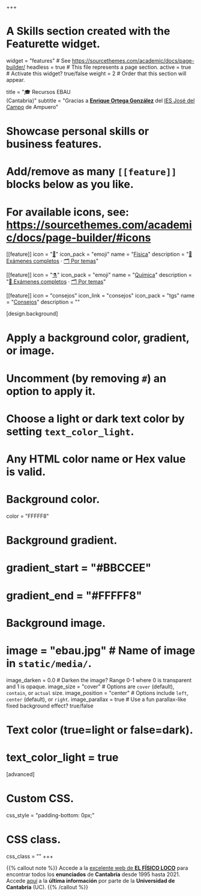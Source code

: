 +++
# A Skills section created with the Featurette widget.
widget = "features"  # See https://sourcethemes.com/academic/docs/page-builder/
headless = true  # This file represents a page section.
active = true  # Activate this widget? true/false
weight = 2  # Order that this section will appear.

title = "🎓 Recursos EBAU<br>(Cantabria)"
subtitle = "Gracias a [**Enrique Ortega González**](https://fisiquimicamente.com/equipo/enrique-ortega-gonzalez/) del [IES José del Campo](http://www.josedelcampo.com) de Ampuero"

# Showcase personal skills or business features.
# 
# Add/remove as many `[[feature]]` blocks below as you like.
# 
# For available icons, see: https://sourcethemes.com/academic/docs/page-builder/#icons

[[feature]]
  icon = "[🧲](fisica)"
  icon_pack = "emoji"
  name = "[Física](fisica)"
  description = "[📝 Exámenes completos](fisica/examenes-completos) · [🗂️ Por temas](fisica/por-temas)"  
  
[[feature]]
  icon = "[⚗️](quimica)"
  icon_pack = "emoji"
  name = "[Química](quimica)"
  description = "[📝 Exámenes completos](quimica/examenes-completos) · [🗂️ Por temas](quimica/por-temas)"
  
[[feature]]
  icon = "consejos"
  icon_link = "consejos"
  icon_pack = "tgs"
  name = "[Consejos](consejos)"
  description = ""  
  
  
[design.background]
  # Apply a background color, gradient, or image.
  #   Uncomment (by removing `#`) an option to apply it.
  #   Choose a light or dark text color by setting `text_color_light`.
  #   Any HTML color name or Hex value is valid.
  
  # Background color.
  color = "FFFFF8"
  
  # Background gradient.
  # gradient_start = "#BBCCEE"
  # gradient_end = "#FFFFF8"
  
  # Background image.
  # image = "ebau.jpg"  # Name of image in `static/media/`.
  image_darken = 0.0  # Darken the image? Range 0-1 where 0 is transparent and 1 is opaque.
  image_size = "cover"  #  Options are `cover` (default), `contain`, or `actual` size.
  image_position = "center"  # Options include `left`, `center` (default), or `right`.
  image_parallax = true  # Use a fun parallax-like fixed background effect? true/false

  # Text color (true=light or false=dark).
  # text_color_light = true    

[advanced]
 # Custom CSS. 
 css_style = "padding-bottom: 0px;"
 
 # CSS class.
 css_class = ""
+++

{{% callout note %}}
Accede a la [excelente web de **EL FÍSICO LOCO**](http://elfisicoloco.blogspot.com/p/pau-cantabria-new.html) para encontrar todos los **enunciados** de **Cantabria** desde 1995 hasta 2021.<br>Accede [aquí](https://web.unican.es/admision/acceso-a-estudios-de-grado/evaluacion-de-bachillerato-para-el-acceso-a-la-universidad) a la **última información** por parte de la **Universidad de Cantabria** (UC).
{{% /callout %}}